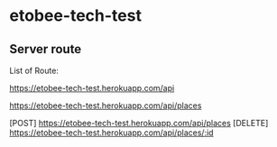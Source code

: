 # etobee-tech-test

## Server route
List of Route:

https://etobee-tech-test.herokuapp.com/api


https://etobee-tech-test.herokuapp.com/api/places

[POST] https://etobee-tech-test.herokuapp.com/api/places
[DELETE] https://etobee-tech-test.herokuapp.com/api/places/:id
